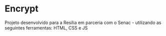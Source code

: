 # Encrypt
Projeto desenvolvido para a Resília em parceria com o Senac - utilizando as seguintes ferramentas: HTML, CSS e JS
